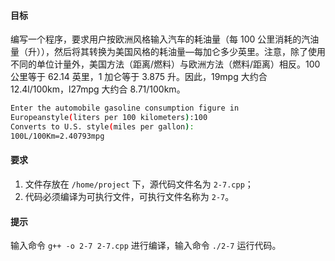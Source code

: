 <!--
 * @Description: 
 * @Author: zhengchengzhong
 * @Date: 2020-09-28 20:38:14
-->
#### 目标

编写一个程序，要求用户按欧洲风格输入汽车的耗油量（每 100 公里消耗的汽油量（升）），然后将其转换为美国风格的耗油量—每加仑多少英里。注意，除了使用不同的单位计量外，美国方法（距离/燃料）与欧洲方法（燃料/距离）相反。100 公里等于 62.14 英里，1 加仑等于 3.875 升。因此，19mpg 大约合 12.4l/100km，l27mpg 大约合 8.71/100km。

```bash
Enter the automobile gasoline consumption figure in
Europeanstyle(liters per 100 kilometers):100
Converts to U.S. style(miles per gallon):
100L/100Km=2.40793mpg
```

#### 要求

1. 文件存放在 `/home/project` 下，源代码文件名为 `2-7.cpp`；
2. 代码必须编译为可执行文件，可执行文件名称为 `2-7`。

#### 提示

输入命令 `g++ -o 2-7 2-7.cpp` 进行编译，输入命令 `./2-7` 运行代码。